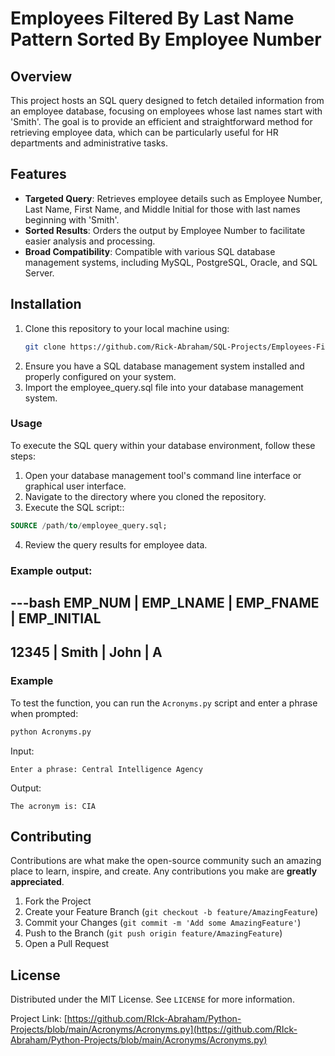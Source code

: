 
# Employees Filtered By Last Name Pattern Sorted By Employee Number

## Overview
This project hosts an SQL query designed to fetch detailed information from an employee database, focusing on employees whose last names start with 'Smith'. The goal is to provide an efficient and straightforward method for retrieving employee data, which can be particularly useful for HR departments and administrative tasks.

## Features
- **Targeted Query**: Retrieves employee details such as Employee Number, Last Name, First Name, and Middle Initial for those with last names beginning with 'Smith'.
- **Sorted Results**: Orders the output by Employee Number to facilitate easier analysis and processing.
- **Broad Compatibility**: Compatible with various SQL database management systems, including MySQL, PostgreSQL, Oracle, and SQL Server.

## Installation
1. Clone this repository to your local machine using:
   ```bash
   git clone https://github.com/Rick-Abraham/SQL-Projects/Employees-Filtered-By-Last-Name-Pattern-Sorted-By-Emp-Num.git
2. Ensure you have a SQL database management system installed and properly configured on your system.
3. Import the employee_query.sql file into your database management system.

### Usage

To execute the SQL query within your database environment, follow these steps:

1. Open your database management tool's command line interface or graphical user interface.
2. Navigate to the directory where you cloned the repository.
3. Execute the SQL script::

```sql
SOURCE /path/to/employee_query.sql;
```
4. Review the query results for employee data.


### Example output:
---bash
EMP_NUM | EMP_LNAME | EMP_FNAME | EMP_INITIAL
-------------------------------------------------
12345   | Smith     | John      | A
---


### Example

To test the function, you can run the `Acronyms.py` script and enter a phrase when prompted:

```bash
python Acronyms.py
```

Input:

```
Enter a phrase: Central Intelligence Agency
```

Output:

```
The acronym is: CIA
```

## Contributing

Contributions are what make the open-source community such an amazing place to learn, inspire, and create. Any contributions you make are **greatly appreciated**.

1. Fork the Project
2. Create your Feature Branch (`git checkout -b feature/AmazingFeature`)
3. Commit your Changes (`git commit -m 'Add some AmazingFeature'`)
4. Push to the Branch (`git push origin feature/AmazingFeature`)
5. Open a Pull Request

## License

Distributed under the MIT License. See `LICENSE` for more information.

Project Link: [https://github.com/RIck-Abraham/Python-Projects/blob/main/Acronyms/Acronyms.py](https://github.com/RIck-Abraham/Python-Projects/blob/main/Acronyms/Acronyms.py)

